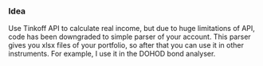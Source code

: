 ### Idea

Use Tinkoff API to calculate real income, but due to huge limitations of API, code has been downgraded to simple parser of your account. This parser gives you xlsx files of your portfolio, so after that you can use it in other instruments. For example, I use it in the DOHOD bond analyser.
